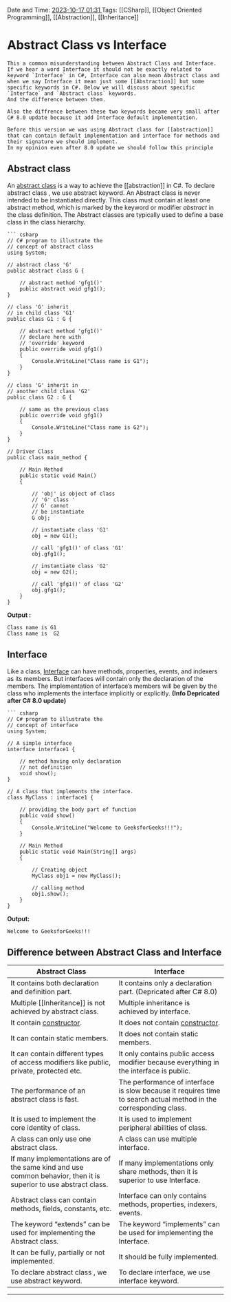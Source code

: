 Date and Time: <u> 2023-10-17 01:31 </u>
Tags: [[CSharp]], [[Object Oriented Programming]], [[Abstraction]], [[Inheritance]]

# Abstract Class vs Interface

``` ad-note
This a common misunderstanding between Abstract Class and Interface. If we hear a word Interface it should not be exactly related to keyword `Interface` in C#, Interface can also mean Abstract class and when we say Interface it mean just some [[Abstraction]] but some specific keywords in C#. Below we will discuss about specific `Interface` and `Abstract class` keywords.
And the difference between them.

Also the diffrence between these two keywords became very small after C# 8.0 update because it add Interface default implementation. 

Before this version we was using Abstract class for [[abstraction]] that can contain default implementation and interface for methods and their signature we should implement.
In my opinion even after 8.0 update we should follow this principle
```

## Abstract class

An [abstract class](https://www.geeksforgeeks.org/c-abstract-classes/) is a way to achieve the [[abstraction]] in C#. To declare abstract class , we use abstract keyword. An Abstract class is never intended to be instantiated directly. This class must contain at least one abstract method, which is marked by the keyword or modifier _abstract_ in the class definition. The Abstract classes are typically used to define a base class in the class hierarchy.  

``` ad-example
``` csharp
// C# program to illustrate the
// concept of abstract class
using System;

// abstract class 'G'
public abstract class G {

	// abstract method 'gfg1()'
	public abstract void gfg1();
}

// class 'G' inherit
// in child class 'G1'
public class G1 : G {

	// abstract method 'gfg1()'
	// declare here with
	// 'override' keyword
	public override void gfg1()
	{
		Console.WriteLine("Class name is G1");
	}
}

// class 'G' inherit in
// another child class 'G2'
public class G2 : G {

	// same as the previous class
	public override void gfg1()
	{
		Console.WriteLine("Class name is G2");
	}
}

// Driver Class
public class main_method {

	// Main Method
	public static void Main()
	{

		// 'obj' is object of class
		// 'G' class '
		// G' cannot
		// be instantiate
		G obj;

		// instantiate class 'G1'
		obj = new G1();

		// call 'gfg1()' of class 'G1'
		obj.gfg1();

		// instantiate class 'G2'
		obj = new G2();

		// call 'gfg1()' of class 'G2'
		obj.gfg1();
	}
}
```

**Output :**
```
Class name is G1
Class name is  G2
```

## Interface

Like a class, [Interface](https://www.geeksforgeeks.org/c-interface/) can have methods, properties, events, and indexers as its members. But interfaces will contain only the declaration of the members. The implementation of interface’s members will be given by the class who implements the interface implicitly or explicitly.
**(Info Depricated after C# 8.0 update)**

``` ad-example
``` csharp
// C# program to illustrate the
// concept of interface
using System;

// A simple interface
interface interface1 {

	// method having only declaration
	// not definition
	void show();
}

// A class that implements the interface.
class MyClass : interface1 {

	// providing the body part of function
	public void show()
	{
		Console.WriteLine("Welcome to GeeksforGeeks!!!");
	}

	// Main Method
	public static void Main(String[] args)
	{

		// Creating object
		MyClass obj1 = new MyClass();

		// calling method
		obj1.show();
	}
}
```
**Output:**

```
Welcome to GeeksforGeeks!!!
```

## Difference between Abstract Class and Interface

| Abstract Class                                                                                                   | Interface                                                                                                         |
| ---------------------------------------------------------------------------------------------------------------- | ----------------------------------------------------------------------------------------------------------------- |
| It contains both declaration and definition part.                                                                | It contains only a declaration part. (Depricated after C# 8.0)                                                    |
| Multiple [[Inheritance]] is not achieved by abstract class.                                                      | Multiple inheritance is achieved by interface.                                                                    |
| It contain [constructor](https://www.geeksforgeeks.org/c-sharp-constructors/).                                   | It does not contain [constructor](https://www.geeksforgeeks.org/c-sharp-constructors/).                           |
| It can contain static members.                                                                                   | It does not contain static members.                                                                               |
| It can contain different types of access modifiers like public, private, protected etc.                          | It only contains public access modifier because everything in the interface is public.                            |
| The performance of an abstract class is fast.                                                                    | The performance of interface is slow because it requires time to search actual method in the corresponding class. |
| It is used to implement the core identity of class.                                                              | It is used to implement peripheral abilities of class.                                                            |
| A class can only use one abstract class.                                                                         | A class can use multiple interface.                                                                               |
| If many implementations are of the same kind and use common behavior, then it is superior to use abstract class. | If many implementations only share methods, then it is superior to use Interface.                                 |
| Abstract class can contain methods, fields, constants, etc.                                                      | Interface can only contains methods, properties, indexers, events.                                                |
| The keyword “extends” can be used for implementing the Abstract class.                                           | The keyword “implements” can be used for implementing the Interface.                                              |
| It can be fully, partially or not implemented.                                                                   | It should be fully implemented.                                                                                   |
| To declare abstract class , we use abstract keyword.                                                             | To declare interface, we use interface keyword.                                                                   |

---



 
